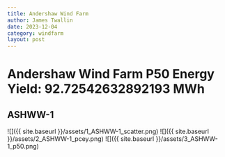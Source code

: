 ```yaml
---
title: Andershaw Wind Farm
author: James Twallin
date: 2023-12-04
category: windfarm
layout: post
---
```

# Andershaw Wind Farm P50 Energy Yield: 92.72542632892193 MWh

ASHWW-1
-------------
![]({{ site.baseurl }}/assets/1_ASHWW-1_scatter.png)
![]({{ site.baseurl }}/assets/2_ASHWW-1_pcey.png)
![]({{ site.baseurl }}/assets/3_ASHWW-1_p50.png)

